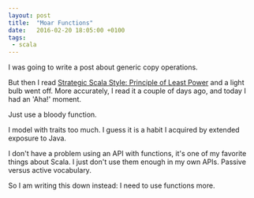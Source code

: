 ```yaml
---
layout: post
title:  "Moar Functions"
date:   2016-02-20 18:05:00 +0100
tags: 
 - scala
---
```

I was going to write a post about generic copy operations.

But then I read [Strategic Scala Style: Principle of Least Power](https://lihaoyi.github.io/post/StrategicScalaStylePrincipleofLeastPower.html) and a light bulb went off.  More accurately, I read it a couple of days ago, and today I had an 'Aha!' moment.

Just use a bloody function.

I model with traits too much. I guess it is a habit I acquired by extended exposure to Java.

I don't have a problem using an API with functions, it's one of my favorite things about Scala.  I just don't use them enough in my own APIs.  Passive versus active vocabulary.

So I am writing this down instead: I need to use functions more.
